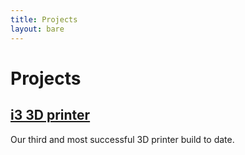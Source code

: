 ```yaml
---
title: Projects
layout: bare
---
```


# Projects

<div class="project">
  <h2><a href="/projects/i3">i3 3D printer</a></h2>
  Our third and most successful 3D printer build to date.
</div>
